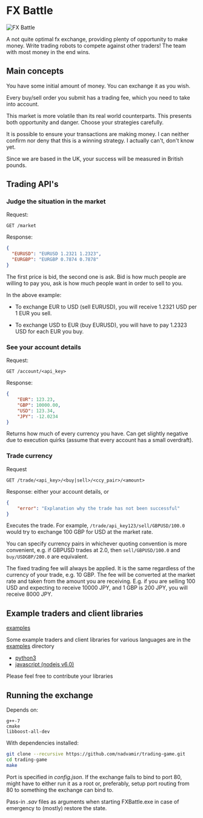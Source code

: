 # FX Battle

![FX Battle](templates/fxbattle.png)

A not quite optimal fx exchange, providing plenty of opportunity to make money.
Write trading robots to compete against other traders! The team with most money
in the end wins.

## Main concepts

You have some initial amount of money. You can exchange it as you wish.

Every buy/sell order you submit has a trading fee, which you need to take into account.

This market is more volatile than its real world counterparts. This presents both
opportunity and danger. Choose your strategies carefully.

It is possible to ensure your transactions are making money. I can neither confirm
nor deny that this is a winning strategy. I actually can't, don't know yet.

Since we are based in the UK, your success will be measured in British pounds.

## Trading API's

### Judge the situation in the market

Request:

```
GET /market
```

Response:

```json
{
  "EURUSD": "EURUSD 1.2321 1.2323",
  "EURGBP": "EURGBP 0.7874 0.7878"
}
```

The first price is bid, the second one is ask. Bid is how much people are willing
to pay you, ask is how much people want in order to sell to you.

In the above example:

- To exchange EUR to USD (sell EURUSD), you will receive 1.2321 USD per 1 EUR you sell.

- To exchange USD to EUR (buy EURUSD), you will have to pay 1.2323 USD for each EUR you buy.

### See your account details

Request:

```
GET /account/<api_key>
```

Response:

```json
{
    "EUR": 123.23,
    "GBP": 10000.00,
    "USD": 123.34,
    "JPY": -12.0234
}
```

Returns how much of every currency you have. Can get slightly negative due to
execution quirks (assume that every account has a small overdraft).

### Trade currency

Request

```
GET /trade/<api_key>/<buy|sell>/<ccy_pair>/<amount>
```

Response: either your account details, or

```json
{
    "error": "Explanation why the trade has not been successful"
}
```

Executes the trade. For example, `/trade/api_key123/sell/GBPUSD/100.0` would
try to exchange 100 GBP for USD at the market rate.

You can specify currency pairs in whichever quoting convention is more convenient,
e.g. if GBPUSD trades at 2.0, then `sell/GBPUSD/100.0` and `buy/USDGBP/200.0`
are equivalent.

The fixed trading fee will always be applied. It is the same regardless of the
currency of your trade, e.g. 10 GBP. The fee will be converted at the market rate
and taken from the amount you are receiving. E.g. if you are selling 100 USD
and expecting to receive 10000 JPY, and 1 GBP is 200 JPY, you will receive
8000 JPY.

## Example traders and client libraries

[examples](./examples)

Some example traders and client libraries for various languages are in the [examples](./examples) directory

- [python3](./examples/python)
- [javascript (nodejs v6.0)](./examples/javascript)

Please feel free to contribute your libraries


## Running the exchange

Depends on:

```
g++-7
cmake
libboost-all-dev
```

With dependencies installed:

```bash
git clone --recursive https://github.com/nadvamir/trading-game.git
cd trading-game
make
```

Port is specified in *config.json*. If the exchange fails to bind to port 80,
might have to either run it as a root or, preferably, setup port routing from 
80 to something the exchange can bind to.

Pass-in *.sav* files as arguments when starting FXBattle.exe in case of emergency
to (mostly) restore the state.

